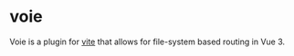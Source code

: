 # voie

Voie is a plugin for [vite](https://github.com/vitejs/vite) that allows for file-system based routing in Vue 3.
